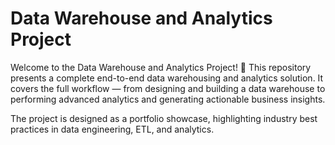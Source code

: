 # Data Warehouse and Analytics Project
Welcome to the Data Warehouse and Analytics Project! 🚀
This repository presents a complete end-to-end data warehousing and analytics solution. It covers the full workflow — from designing and building a data warehouse to performing advanced analytics and generating actionable business insights.

The project is designed as a portfolio showcase, highlighting industry best practices in data engineering, ETL, and analytics.
